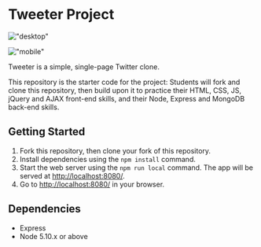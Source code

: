 # Tweeter Project

!["desktop"](https://github.com/jenlaw266/tinyapp/blob/master/docs/desktop.png?raw=true)

!["mobile"](https://github.com/jenlaw266/tinyapp/blob/master/docs/mobile.png?raw=true)

Tweeter is a simple, single-page Twitter clone.

This repository is the starter code for the project: Students will fork and clone this repository, then build upon it to practice their HTML, CSS, JS, jQuery and AJAX front-end skills, and their Node, Express and MongoDB back-end skills.

## Getting Started

1. Fork this repository, then clone your fork of this repository.
2. Install dependencies using the `npm install` command.
3. Start the web server using the `npm run local` command. The app will be served at <http://localhost:8080/>.
4. Go to <http://localhost:8080/> in your browser.

## Dependencies

- Express
- Node 5.10.x or above
